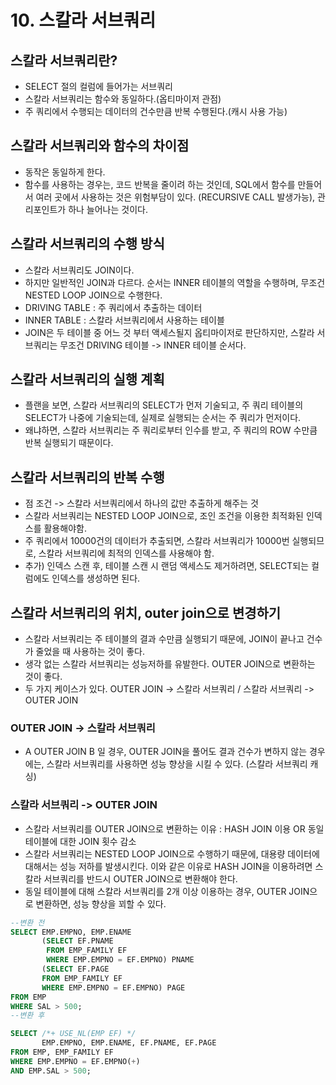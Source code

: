 # 10. 스칼라 서브쿼리

## 스칼라 서브쿼리란?
- SELECT 절의 컬럼에 들어가는 서브쿼리
- 스칼라 서브쿼리는 함수와 동일하다.(옵티마이저 관점)
- 주 쿼리에서 수행되는 데이터의 건수만큼 반복 수행된다.(캐시 사용 가능)

## 스칼라 서브쿼리와 함수의 차이점
- 동작은 동일하게 한다.
- 함수를 사용하는 경우는, 코드 반복을 줄이려 하는 것인데, SQL에서 함수를 만들어서 여러 곳에서 사용하는 것은 위험부담이 있다. (RECURSIVE CALL 발생가능), 관리포인트가 하나 늘어나는 것이다.


## 스칼라 서브쿼리의 수행 방식
- 스칼라 서브쿼리도 JOIN이다.
- 하지만 일반적인 JOIN과 다르다. 순서는 INNER 테이블의 역할을 수행하며, 무조건 NESTED LOOP JOIN으로 수행한다.
- DRIVING TABLE : 주 쿼리에서 추출하는 데이터
- INNER TABLE : 스칼라 서브쿼리에서 사용하는 테이블
- JOIN은 두 테이블 중 어느 것 부터 액세스될지 옵티마이저로 판단하지만, 스칼라 서브쿼리는 무조건 DRIVING 테이블 -> INNER 테이블 순서다.

## 스칼라 서브쿼리의 실행 계획
- 플랜을 보면, 스칼라 서브쿼리의 SELECT가 먼저 기술되고, 주 쿼리 테이블의 SELECT가 나중에 기술되는데, 실제로 실행되는 순서는 주 쿼리가 먼저이다.
- 왜냐하면, 스칼라 서브쿼리는 주 쿼리로부터 인수를 받고, 주 쿼리의 ROW 수만큼 반복 실행되기 때문이다.

## 스칼라 서브쿼리의 반복 수행
- 점 조건 -> 스칼라 서브쿼리에서 하나의 값만 추출하게 해주는 것
- 스칼라 서브쿼리는 NESTED LOOP JOIN으로, 조인 조건을 이용한 최적화된 인덱스를 활용해야함.
- 주 쿼리에서 10000건의 데이터가 추출되면, 스칼라 서브쿼리가 10000번 실행되므로, 스칼라 서브쿼리에 최적의 인덱스를 사용해야 함.
- 추가) 인덱스 스캔 후, 테이블 스캔 시 랜덤 액세스도 제거하려면, SELECT되는 컬럼에도 인덱스를 생성하면 된다.

## 스칼라 서브쿼리의 위치, outer join으로 변경하기
- 스칼라 서브쿼리는 주 테이블의 결과 수만큼 실행되기 때문에, JOIN이 끝나고 건수가 줄었을 때 사용하는 것이 좋다.
- 생각 없는 스칼라 서브쿼리는 성능저하를 유발한다. OUTER JOIN으로 변환하는 것이 좋다.
- 두 가지 케이스가 있다. OUTER JOIN -> 스칼라 서브쿼리 / 스칼라 서브쿼리 -> OUTER JOIN

### OUTER JOIN -> 스칼라 서브쿼리
- A OUTER JOIN B 일 경우, OUTER JOIN을 풀어도 결과 건수가 변하지 않는 경우에는, 스칼라 서브쿼리를 사용하면 성능 향상을 시킬 수 있다. (스칼라 서브쿼리 캐싱)

### 스칼라 서브쿼리 -> OUTER JOIN
- 스칼라 서브쿼리를 OUTER JOIN으로 변환하는 이유 : HASH JOIN 이용 OR 동일 테이블에 대한 JOIN 횟수 감소
- 스칼라 서브쿼리는 NESTED LOOP JOIN으로 수행하기 때문에, 대용량 데이터에 대해서는 성능 저하를 발생시킨다. 이와 같은 이유로 HASH JOIN을 이용하려면 스칼라 서브쿼리를 반드시 OUTER JOIN으로 변환해야 한다.
- 동일 테이블에 대해 스칼라 서브쿼리를 2개 이상 이용하는 경우, OUTER JOIN으로 변환하면, 성능 향상을 꾀할 수 있다.
```sql
--변환 전
SELECT EMP.EMPNO, EMP.ENAME
       (SELECT EF.PNAME
	    FROM EMP_FAMILY EF
		WHERE EMP.EMPNO = EF.EMPNO) PNAME
	   (SELECT EF.PAGE
	   FROM EMP_FAMILY EF
	   WHERE EMP.EMPNO = EF.EMPNO) PAGE
FROM EMP
WHERE SAL > 500;
--변환 후

SELECT /*+ USE_NL(EMP EF) */
       EMP.EMPNO, EMP.ENAME, EF.PNAME, EF.PAGE
FROM EMP, EMP_FAMILY EF
WHERE EMP.EMPNO = EF.EMPNO(+)
AND EMP.SAL > 500;
```

